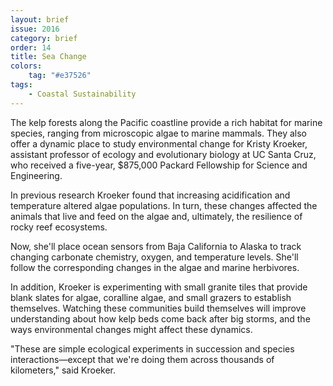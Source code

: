 ```yaml
---
layout: brief
issue: 2016
category: brief
order: 14
title: Sea Change
colors:
    tag: "#e37526"
tags:
    - Coastal Sustainability
---
```


The kelp forests along the Pacific coastline provide a rich habitat for marine species, ranging from microscopic algae to marine mammals. They also offer a dynamic place to study environmental change for Kristy Kroeker, assistant professor of ecology and evolutionary biology at UC Santa Cruz, who received a five-year, $875,000 Packard Fellowship for Science and Engineering.

In previous research Kroeker found that increasing acidification and temperature altered algae populations. In turn, these changes affected the animals that live and feed on the algae and, ultimately, the resilience of rocky reef ecosystems.

Now, she'll place ocean sensors from Baja California to Alaska to track changing carbonate chemistry, oxygen, and temperature levels. She'll follow the corresponding changes in the algae and marine herbivores.

In addition, Kroeker is experimenting with small granite tiles that provide blank slates for algae, coralline algae, and small grazers to establish themselves. Watching these communities build themselves will improve understanding about how kelp beds come back after big storms, and the ways environmental changes might affect these dynamics.

"These are simple ecological experiments in succession and species interactions­&mdash;except that we're doing them across thousands of kilometers," said Kroeker.

